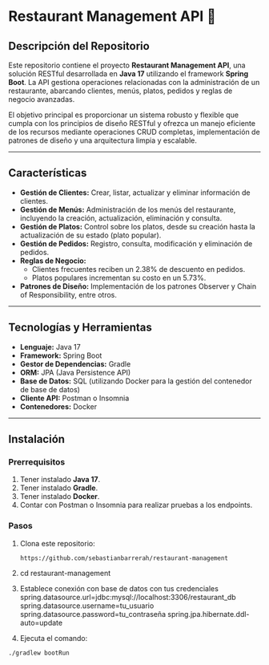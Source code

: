 # Restaurant Management API 🍝

## Descripción del Repositorio
Este repositorio contiene el proyecto **Restaurant Management API**, una solución RESTful desarrollada en **Java 17** utilizando el framework **Spring Boot**. La API gestiona operaciones relacionadas con la administración de un restaurante, abarcando clientes, menús, platos, pedidos y reglas de negocio avanzadas.

El objetivo principal es proporcionar un sistema robusto y flexible que cumpla con los principios de diseño RESTful y ofrezca un manejo eficiente de los recursos mediante operaciones CRUD completas, implementación de patrones de diseño y una arquitectura limpia y escalable.

---

## Características
- **Gestión de Clientes:** Crear, listar, actualizar y eliminar información de clientes.
- **Gestión de Menús:** Administración de los menús del restaurante, incluyendo la creación, actualización, eliminación y consulta.
- **Gestión de Platos:** Control sobre los platos, desde su creación hasta la actualización de su estado (plato popular).
- **Gestión de Pedidos:** Registro, consulta, modificación y eliminación de pedidos.
- **Reglas de Negocio:**
  - Clientes frecuentes reciben un 2.38% de descuento en pedidos.
  - Platos populares incrementan su costo en un 5.73%.
- **Patrones de Diseño:** Implementación de los patrones Observer y Chain of Responsibility, entre otros.

---

## Tecnologías y Herramientas
- **Lenguaje:** Java 17
- **Framework:** Spring Boot
- **Gestor de Dependencias:** Gradle
- **ORM:** JPA (Java Persistence API)
- **Base de Datos:** SQL (utilizando Docker para la gestión del contenedor de base de datos)
- **Cliente API:** Postman o Insomnia
- **Contenedores:** Docker

---

## Instalación
### Prerrequisitos
1. Tener instalado **Java 17**.
2. Tener instalado **Gradle**.
3. Tener instalado **Docker**.
4. Contar con Postman o Insomnia para realizar pruebas a los endpoints.

### Pasos
1. Clona este repositorio:
   ```bash
   https://github.com/sebastianbarrerah/restaurant-management


2. cd restaurant-management


3. Establece conexión con base de datos con tus credenciales
spring.datasource.url=jdbc:mysql://localhost:3306/restaurant_db
spring.datasource.username=tu_usuario
spring.datasource.password=tu_contraseña
spring.jpa.hibernate.ddl-auto=update


4. Ejecuta el comando:
```docker-compose up -d
./gradlew bootRun
```





